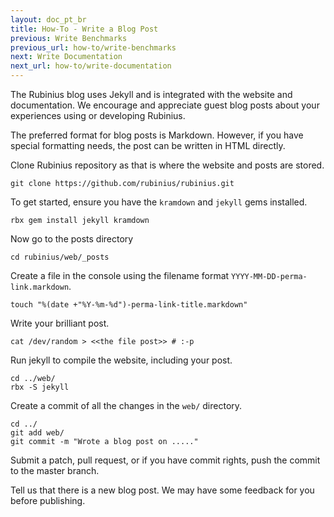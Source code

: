 ```yaml
---
layout: doc_pt_br
title: How-To - Write a Blog Post
previous: Write Benchmarks
previous_url: how-to/write-benchmarks
next: Write Documentation
next_url: how-to/write-documentation
---
```


The Rubinius blog uses Jekyll and is integrated with the website and
documentation. We encourage and appreciate guest blog posts about your
experiences using or developing Rubinius.

The preferred format for blog posts is Markdown. However, if you have special
formatting needs, the post can be written in HTML directly.

Clone Rubinius repository as that is where the website and posts are stored.

    git clone https://github.com/rubinius/rubinius.git

To get started, ensure you have the `kramdown` and `jekyll` gems installed.

    rbx gem install jekyll kramdown

Now go to the posts directory

    cd rubinius/web/_posts

Create a file in the console using the filename format `YYYY-MM-DD-perma-link.markdown`.

    touch "%(date +"%Y-%m-%d")-perma-link-title.markdown"

Write your brilliant post.

    cat /dev/random > <<the file post>> # :-p

Run jekyll to compile the website, including your post.

    cd ../web/
    rbx -S jekyll

Create a commit of all the changes in the `web/` directory.

    cd ../
    git add web/
    git commit -m "Wrote a blog post on ....."

Submit a patch, pull request, or if you have commit rights, push the commit to
the master branch.

Tell us that there is a new blog post. We may have some feedback for you before
publishing.

